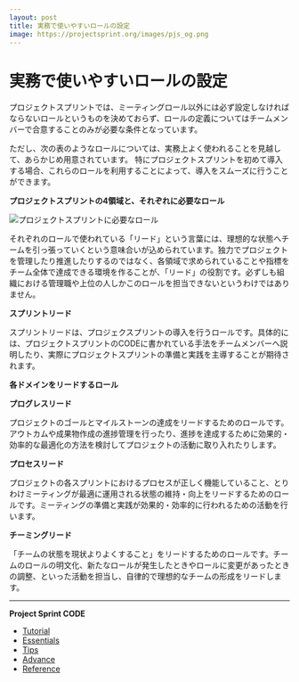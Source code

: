```yaml
---
layout: post
title: 実務で使いやすいロールの設定
image: https://projectsprint.org/images/pjs_og.png
---
```


# 実務で使いやすいロールの設定

プロジェクトスプリントでは、ミーティングロール以外には必ず設定しなければならないロールというものを決めておらず、ロールの定義についてはチームメンバーで合意することのみが必要な条件となっています。

ただし、次の表のようなロールについては、実務上よく使われることを見越して、あらかじめ用意されています。 特にプロジェクトスプリントを初めて導入する場合、これらのロールを利用することによって、導入をスムーズに行うことができます。

**プロジェクトスプリントの4領域と、それぞれに必要なロール**

![プロジェクトスプリントに必要なロール](../../v2\_2\_0/ja/images/roles.png)

それぞれのロールで使われている「リード」という言葉には、理想的な状態へチームを引っ張っていくという意味合いが込められています。独力でプロジェクトを管理したり推進したりするのではなく、各領域で求められていることや指標をチーム全体で達成できる環境を作ることが、「リード」の役割です。必ずしも組織における管理職や上位の人しかこのロールを担当できないというわけではありません。

**スプリントリード**

スプリントリードは、プロジェクスプリントの導入を行うロールです。具体的には、プロジェクトスプリントのCODEに書かれている手法をチームメンバーへ説明したり、実際にプロジェクトスプリントの準備と実践を主導することが期待されます。

**各ドメインをリードするロール**

**プログレスリード**

プロジェクトのゴールとマイルストーンの達成をリードするためのロールです。アウトカムや成果物作成の進捗管理を行ったり、進捗を達成するために効果的・効率的な最適化の方法を検討してプロジェクトの活動に取り入れたりします。

**プロセスリード**

プロジェクトの各スプリントにおけるプロセスが正しく機能していること、とりわけミーティングが最適に運用される状態の維持・向上をリードするためのロールです。ミーティングの準備と実践が効果的・効率的に行われるための活動を行います。

**チーミングリード**

「チームの状態を現状よりよくすること」をリードするためのロールです。チームのロールの明文化、新たなロールが発生したときやロールに変更があったときの調整、といった活動を担当し、自律的で理想的なチームの形成をリードします。

***

**Project Sprint CODE**

* [Tutorial](../tutorial/index.md)
* [Essentials](../essentials.md)
* [Tips](index.md)
* [Advance](../advance.md)
* [Reference](../reference.md)

